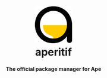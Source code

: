 <h1 align="center">
  <a href="#">
    <img src="./assets/logo.svg" alt="logo" width="100px">
  </a>
  <br>
  aperitif
</h1>
<h4 align="center">The official package manager for Ape</h4>
<br>
